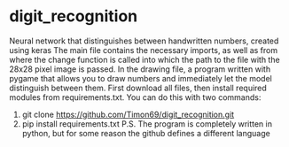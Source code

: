 # digit_recognition
Neural network that distinguishes between handwritten numbers, created using keras
The main file contains the necessary imports, as well as from where the change function is called into which the path to the file with the 28x28 pixel image
is passed. In the drawing file, a program written with pygame that allows you to draw numbers and immediately let the model distinguish between them.
First download all files, then install required modules from requirements.txt.
You can do this with two commands:
1. git clone https://github.com/Timon69/digit_recognition.git
2. pip install requirements.txt 
P.S. The program is completely written in python, but for some reason the github defines a different language
